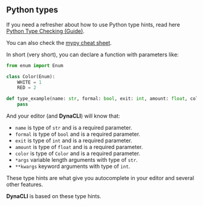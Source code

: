 ## Python types

If you need a refresher about how to use Python type hints, read here [Python Type Checking (Guide)](https://realpython.com/python-type-checking/).

You can also check the <a href="https://mypy.readthedocs.io/en/latest/cheat_sheet_py3.html" class="external-link" target="_blank">mypy cheat sheet</a>.

In short (very short), you can declare a function with parameters like:

```Python
from enum import Enum

class Color(Enum):
    WHITE = 1
    RED = 2

def type_example(name: str, formal: bool, exit: int, amount: float, color: Color, *args: str, **kwargs: int):
    pass
```

And your editor (and **DynaCLI**) will know that:

* `name` is type of `str` and is a required parameter.
* `formal` is type of `bool` and is a required parameter.
* `exit` is type of `int` and is a required parameter.
* `amount` is type of `float` and is a required parameter.
* `color` is type of `Color` and is a required parameter.
* `*args` variable length arguments with type of `str`.
* `**kwargs` keyword arguments with type of `int`.

These type hints are what give you autocomplete in your editor and several other features.

**DynaCLI** is based on these type hints.